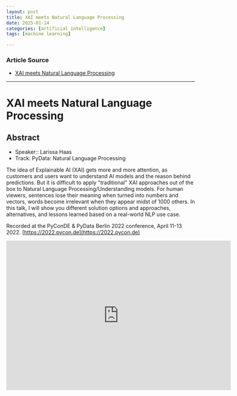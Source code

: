 ```yaml
---
layout: post
title: XAI meets Natural Language Processing
date: 2025-01-14
categories: [artificial intelligence]
tags: [machine learning]

---
```


### Article Source


* [XAI meets Natural Language Processing](https://www.youtube.com/watch?v=66A5D6NU17U)

---

# XAI meets Natural Language Processing

## Abstract

* Speaker:: Larissa Haas
* Track: PyData: Natural Language Processing


The idea of Explainable AI (XAI) gets more and more attention, as customers and users want to understand AI models and the reason behind predictions. But it is difficult to apply "traditional" XAI approaches out of the box to Natural Language Processing/Understanding models. For human viewers, sentences lose their meaning when turned into numbers and vectors, words become irrelevant when they appear midst of 1000 others. In this talk, I will show you different solution options and approaches, alternatives, and lessons learned based on a real-world NLP use case.


Recorded at the PyConDE & PyData Berlin 2022 conference, April 11-13 2022.
[https://2022.pycon.de](https://2022.pycon.de)

<iframe width="600" height="400" src="https://www.youtube.com/embed/66A5D6NU17U?si=19h1v5gI13I8vKxp" title="YouTube video player" frameborder="0" allow="accelerometer; autoplay; clipboard-write; encrypted-media; gyroscope; picture-in-picture; web-share" referrerpolicy="strict-origin-when-cross-origin" allowfullscreen></iframe>